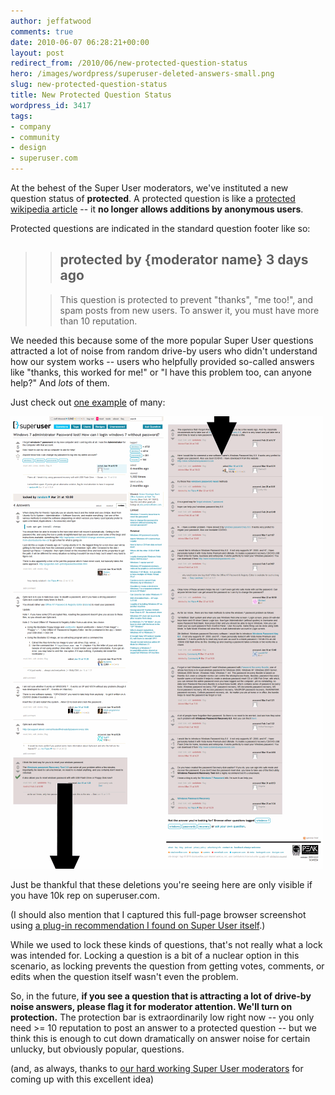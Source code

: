 ```yaml
---
author: jeffatwood
comments: true
date: 2010-06-07 06:28:21+00:00
layout: post
redirect_from: /2010/06/new-protected-question-status
hero: /images/wordpress/superuser-deleted-answers-small.png
slug: new-protected-question-status
title: New Protected Question Status
wordpress_id: 3417
tags:
- company
- community
- design
- superuser.com
---
```



At the behest of the Super User moderators, we've instituted a new question status of **protected**. A protected question is like a [protected wikipedia article](http://en.wikipedia.org/wiki/Protection_policy) -- it **no longer allows additions by anonymous users**.



Protected questions are indicated in the standard question footer like so:





<blockquote>

> 
> ## protected by {moderator name} 3 days ago
> 
> 

> 
> This question is protected to prevent "thanks", "me too!", and spam posts from new users. To answer it, you must have more than 10 reputation.
> 
> 
</blockquote>





We needed this because some of the more popular Super User questions attracted a lot of noise from random drive-by users who didn't understand how our system works -- users who helpfully provided so-called answers like "thanks, this worked for me!" or "I have this problem too, can anyone help?" And _lots_ of them.



Just check out [one example](http://superuser.com/questions/95685/windows-7-administrator-password-lost-how-can-i-login-windows-7-without-password) of many:



[![](/images/wordpress/superuser-deleted-answers-small.png)](/images/wordpress/superuser-deleted-answers.png)



Just be thankful that these deletions you're seeing here are only visible if you have 10k rep on superuser.com.



(I should also mention that I captured this full-page browser screenshot using [a plug-in recommendation I found on Super User itself](http://superuser.com/questions/120266/how-can-i-take-browser-screenshots-at-a-higher-resolution-than-my-browser-support).)



While we used to lock these kinds of questions, that's not really what a lock was intended for. Locking a question is a bit of a nuclear option in this scenario, as locking prevents the question from getting votes, comments, or edits when the question itself wasn't even the problem.



So, in the future, **if you see a question that is attracting a lot of drive-by noise answers, please flag it for moderator attention. We'll turn on protection.** The protection bar is extraordinarily low right now -- you only need >= 10 reputation to post an answer to a protected question -- but we think this is enough to cut down dramatically on answer noise for certain unlucky, but obviously popular, questions.



(and, as always, thanks to [our hard working Super User moderators](http://superuser.com/about) for coming up with this excellent idea)

